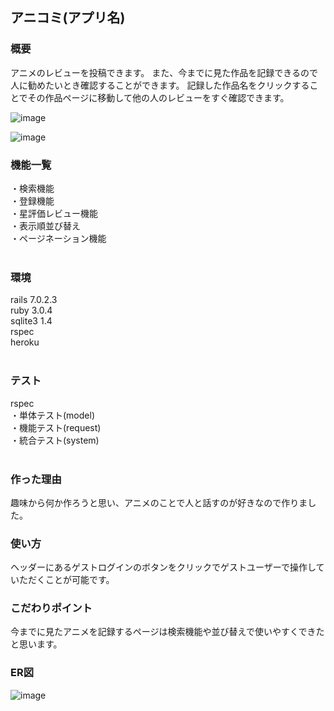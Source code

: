 ## アニコミ(アプリ名)

### 概要
アニメのレビューを投稿できます。
また、今までに見た作品を記録できるので人に勧めたいとき確認することができます。
記録した作品名をクリックすることでその作品ページに移動して他の人のレビューをすぐ確認できます。

![image](https://user-images.githubusercontent.com/75924169/219640643-b2ff9b75-126d-4963-aad1-8c856cc68554.png)

![image](https://user-images.githubusercontent.com/75924169/222965789-049b34ca-6656-45e8-8773-04d25f94ee17.png)
<br>
### 機能一覧
・検索機能<br>
・登録機能<br>
・星評価レビュー機能<br>
・表示順並び替え<br>
・ページネーション機能<br>
<br>
### 環境
rails 7.0.2.3<br>
ruby 3.0.4<br>
sqlite3 1.4<br>
rspec<br>
heroku<br>
<br>
### テスト
rspec<br>
 ・単体テスト(model)<br>
 ・機能テスト(request)<br>
 ・統合テスト(system)<br>
<br>
### 作った理由
趣味から何か作ろうと思い、アニメのことで人と話すのが好きなので作りました。
<br>
### 使い方
ヘッダーにあるゲストログインのボタンをクリックでゲストユーザーで操作していただくことが可能です。
<br>
### こだわりポイント
今までに見たアニメを記録するページは検索機能や並び替えで使いやすくできたと思います。
<br>
### ER図
![image](https://user-images.githubusercontent.com/75924169/219643061-df0f362d-f9a9-4a58-aafd-094336399d8e.png)
